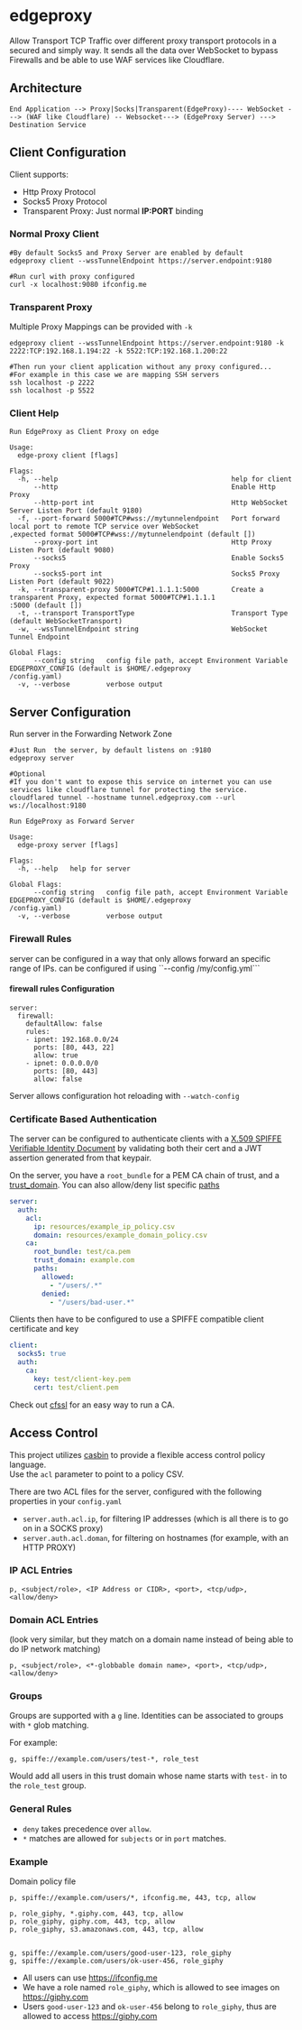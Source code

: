 # edgeproxy
Allow Transport TCP Traffic over different proxy transport protocols in a secured and simply way.
It sends all the data over WebSocket to bypass Firewalls and be able to use WAF services like Cloudflare.

## Architecture
```
End Application --> Proxy|Socks|Transparent(EdgeProxy)---- WebSocket ---> (WAF like Cloudflare) -- Websocket---> (EdgeProxy Server) ---> Destination Service
```


## Client Configuration
Client supports:
- Http Proxy Protocol
- Socks5 Proxy Protocol
- Transparent Proxy: Just normal **IP:PORT** binding

### Normal Proxy Client
```
#By default Socks5 and Proxy Server are enabled by default
edgeproxy client --wssTunnelEndpoint https://server.endpoint:9180

#Run curl with proxy configured
curl -x localhost:9080 ifconfig.me
```

### Transparent Proxy
Multiple Proxy Mappings can be provided with `-k`
```
edgeproxy client --wssTunnelEndpoint https://server.endpoint:9180 -k 2222:TCP:192.168.1.194:22 -k 5522:TCP:192.168.1.200:22

#Then run your client application without any proxy configured...
#For example in this case we are mapping SSH servers
ssh localhost -p 2222
ssh localhost -p 5522
```
### Client Help
```
Run EdgeProxy as Client Proxy on edge

Usage:
  edge-proxy client [flags]

Flags:
  -h, --help                                           help for client
      --http                                           Enable Http Proxy
      --http-port int                                  Http WebSocket Server Listen Port (default 9180)
  -f, --port-forward 5000#TCP#wss://mytunnelendpoint   Port forward local port to remote TCP service over WebSocket
,expected format 5000#TCP#wss://mytunnelendpoint (default [])
      --proxy-port int                                 Http Proxy Listen Port (default 9080)
      --socks5                                         Enable Socks5 Proxy
      --socks5-port int                                Socks5 Proxy Listen Port (default 9022)
  -k, --transparent-proxy 5000#TCP#1.1.1.1:5000        Create a transparent Proxy, expected format 5000#TCP#1.1.1.1
:5000 (default [])
  -t, --transport TransportType                        Transport Type (default WebSocketTransport)
  -w, --wssTunnelEndpoint string                       WebSocket Tunnel Endpoint

Global Flags:
      --config string   config file path, accept Environment Variable EDGEPROXY_CONFIG (default is $HOME/.edgeproxy
/config.yaml)
  -v, --verbose         verbose output
```

## Server Configuration
Run server in  the Forwarding Network Zone
```
#Just Run  the server, by default listens on :9180
edgeproxy server

#Optional
#If you don't want to expose this service on internet you can use services like cloudflare tunnel for protecting the service.
cloudflared tunnel --hostname tunnel.edgeproxy.com --url ws://localhost:9180
```

```
Run EdgeProxy as Forward Server

Usage:
  edge-proxy server [flags]

Flags:
  -h, --help   help for server

Global Flags:
      --config string   config file path, accept Environment Variable EDGEPROXY_CONFIG (default is $HOME/.edgeproxy
/config.yaml)
  -v, --verbose         verbose output
```

### Firewall Rules
server can be configured in a way that only allows forward an specific range of IPs.
can be configured if using ``--config /my/config.yml```

#### firewall rules Configuration
```
server:
  firewall:
    defaultAllow: false
    rules:
    - ipnet: 192.168.0.0/24
      ports: [80, 443, 22]
      allow: true
    - ipnet: 0.0.0.0/0
      ports: [80, 443]
      allow: false
```
Server allows configuration hot reloading with ```--watch-config```


### Certificate Based Authentication

The server can be configured to authenticate clients with a [X.509 SPIFFE Verifiable Identity Document](https://github.com/spiffe/spiffe/blob/main/standards/X509-SVID.md#2-spiffe-id) 
by validating both their cert and a JWT assertion generated from that keypair.

On the server, you have a `root_bundle` for a PEM CA chain of trust, and a [trust_domain](https://github.com/spiffe/spiffe/blob/main/standards/SPIFFE-ID.md#21-trust-domain). 
You can also allow/deny list specific [paths](https://github.com/spiffe/spiffe/blob/main/standards/SPIFFE-ID.md#22-path) 

```yaml
server:
  auth:
    acl:
      ip: resources/example_ip_policy.csv
      domain: resources/example_domain_policy.csv
    ca:
      root_bundle: test/ca.pem
      trust_domain: example.com
      paths:
        allowed:
          - "/users/.*"
        denied:
          - "/users/bad-user.*"
```

Clients then have to be configured to use a SPIFFE compatible client certificate and key

```yaml
client:
  socks5: true
  auth:
    ca:
      key: test/client-key.pem
      cert: test/client.pem
```

Check out [cfssl](https://github.com/cloudflare/cfssl) for an easy way to run a CA.

## Access Control
This project utilizes [casbin](https://github.com/casbin/casbin) to provide a flexible access control policy language.  
Use the `acl` parameter to point to a policy CSV.

There are two ACL files for the server, configured with the following properties in your `config.yaml`
- `server.auth.acl.ip`,  for filtering IP addresses (which is all there is to go on in a SOCKS proxy) 
- `server.auth.acl.doman`, for filtering on hostnames (for example, with an HTTP PROXY)


### IP ACL Entries

```
p, <subject/role>, <IP Address or CIDR>, <port>, <tcp/udp>, <allow/deny>
```

### Domain ACL Entries 
(look very similar, but they match on a domain name instead of being able to do IP network matching) 

```
p, <subject/role>, <*-globbable domain name>, <port>, <tcp/udp>, <allow/deny>
```

### Groups

Groups are supported with a `g` line.  Identities can be associated to groups with `*` glob matching.

For example: 

```casbincsv
g, spiffe://example.com/users/test-*, role_test
```

Would add all users in this trust domain whose name starts with `test-` in to the `role_test` group.

### General Rules
- `deny` takes precedence over `allow`.
- `*` matches are allowed for `subjects` or in `port` matches.


###  Example 
Domain policy file
```casbincsv
p, spiffe://example.com/users/*, ifconfig.me, 443, tcp, allow

p, role_giphy, *.giphy.com, 443, tcp, allow
p, role_giphy, giphy.com, 443, tcp, allow
p, role_giphy, s3.amazonaws.com, 443, tcp, allow


g, spiffe://example.com/users/good-user-123, role_giphy
g, spiffe://example.com/users/ok-user-456, role_giphy
```
- All users can use https://ifconfig.me
- We have a role named `role_giphy`, which is allowed to see images on https://giphy.com
- Users `good-user-123` and `ok-user-456` belong to `role_giphy`, thus are allowed to access https://giphy.com 